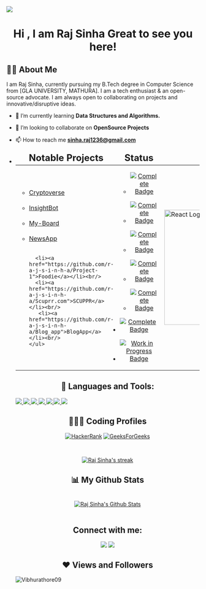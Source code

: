 <!-- <a href="#"><img width="100%" height="auto" src="https://i.imgur.com/iXuL1HG.png" height="200px"/></a> -->
![](https://raw.githubusercontent.com/halfrost/halfrost/master/icons/header_.png)
<h1 align="center">Hi , I am Raj Sinha Great to see you here! </h1>

<!-- <h3 align="center">I'm a passionate Full Stack Developer from India.</h3> -->



## 🙋‍♂️ About Me
I am Raj Sinha, currently pursuing my B.Tech degree in Computer Science from [GLA UNIVERSITY, MATHURA]. I am a tech enthusiast & an open-source advocate. I am always open to collaborating on projects and innovative/disruptive ideas.

- 🌱 I’m currently learning **Data Structures and Algorithms.**

- 👯 I’m looking to collaborate on **OpenSource Projects**

- 📫 How to reach me **sinha.raj1236@gmail.com**
- <div align="center">
  <table>
    <thead>
      <tr>
        <td><div align = "center" style="font-size:1.5em;"><strong>Notable Projects</div></td>
        <td><div align = "center" style="font-size:1.5em;"><strong>Status</div></td>
        <td></td>
      </tr>
    </thead>
    <tbody>
    <tr>
    <td>
      <ul>
        <li><a href="https://github.com/r-a-j-s-i-n-h-a/Cryptoverse">Cryptoverse</a></li><br/>
        <li><a href="https://github.com/r-a-j-s-i-n-h-a/InsightBot">InsightBot</a></li><br/>
        <li><a href="https://github.com/r-a-j-s-i-n-h-a/my-board">My-Board</li><br/>
        <li><a href="https://github.com/r-a-j-s-i-n-h-a/NewsApp">NewsApp</a></li><br/>
        
        <li><a href="https://github.com/r-a-j-s-i-n-h-a/Project-1">Foodie</a></li><br/>
        <li><a href="https://github.com/r-a-j-s-i-n-h-a/Scuprr.com">SCUPPR</a></li><br/>
         <li><a href="https://github.com/r-a-j-s-i-n-h-a/Blog_app">BlogApp</a></li><br/>
      </ul>
    </td>
    <td>
        <ul>
          <li>
            <p align="center">
              <a href="https://cryptoverse-ddp9bo178-r-a-j-s-i-n-h-as-projects.vercel.app/">
              <img src="https://img.shields.io/badge/Complete-%2328a745.svg?style=for-the-badge&logo=checkmarx&logoColor=white" alt="Complete Badge">
              </a>
            </p>
          </li>
          <li>
            <p align="center">
              <a href="https://github.com/r-a-j-s-i-n-h-a/InsightBot">
              <img src="https://img.shields.io/badge/Complete-%2328a745.svg?style=for-the-badge&logo=checkmarx&logoColor=white" alt="Complete Badge">
              </a>
            </p>
          </li>
          <li>
            <p align="center">
                <a href="https://my-board.onrender.com/">
                <img src="https://img.shields.io/badge/Complete-%2328a745.svg?style=for-the-badge&logo=checkmarx&logoColor=white" alt="Complete Badge">
                </a>
            </p>
          </li>
          <li>
            <p align="center">
              <a href="https://github.com/r-a-j-s-i-n-h-a/NewsApp">
              <img src="https://img.shields.io/badge/Complete-%2328a745.svg?style=for-the-badge&logo=checkmarx&logoColor=white" alt="Complete Badge">
              </a>
            </p>
          </li>
         
   <li>
    <p align="center">
    <a href="https://r-a-j-s-i-n-h-a.github.io/Project-1/">
    <img src="https://img.shields.io/badge/Complete-%2328a745.svg?style=for-the-badge&logo=checkmarx&logoColor=white" alt="Complete Badge">
    </a>
</p></li>
 <li>
    <p align="center">
    <a href="https://r-a-j-s-i-n-h-a.github.io/Scuprr.com/">
    <img src="https://img.shields.io/badge/Complete-%2328a745.svg?style=for-the-badge&logo=checkmarx&logoColor=white" alt="Complete Badge">
    </a>
</p></li>
      <li>
    <p align="center">
    <a href="github.com/r-a-j-s-i-n-h-a/Blog_app">
    <img src="https://img.shields.io/badge/Work_In_Progress-%23F48024.svg?style=for-the-badge&logo=construction&logoColor=white" alt="Work in Progress Badge">
    </a>
  </p></li>
      </ul>
    </td>
  <td>
  <img src="https://github.com/AGENTSJ/SJNET/assets/109428699/4b56ab5d-a444-479b-a9de-69ac7bc982a0" alt="React Logo" width="300" height="300">
  </td>
  </tr>
</tbody>
<table>
</div>


## 🚀 Languages and Tools:

<p align="left"> 
    <a href="https://www.java.com" target="_blank"> <img src="https://img.icons8.com/color/48/000000/java-coffee-cup-logo.png"/> </a>
    <!-- <a href="https://reactjs.org/" target="_blank"> <img src="https://img.icons8.com/color/48/000000/react-native.png"/> </a> -->
    <!-- <a href="https://spring.io/projects/spring-boot" target="_blank"> <img src="https://img.icons8.com/color/48/000000/spring-logo.png"/> </a>  -->
    <a href = "http://www.cplusplus.org/" target="_blank"> <img src="https://img.icons8.com/color/48/000000/c-plus-plus-logo.png"/>
     <a href="https://developer.mozilla.org/en-US/docs/Web/JavaScript" target="_blank"> <img src="https://img.icons8.com/color/48/000000/javascript.png"/> </a>  
    <a href="https://www.w3.org/html/" target="_blank"> <img src="https://img.icons8.com/color/48/000000/html-5.png"/> </a> 
    <a href="https://www.w3schools.com/css/" target="_blank"> <img src="https://img.icons8.com/color/48/000000/css3.png"/> </a> 
    <!-- <a href="https://getbootstrap.com" target="_blank"> <img src="https://img.icons8.com/color/48/000000/bootstrap.png"/> </a>  -->
    <a href="https://www.python.org" target="_blank"> <img src="https://img.icons8.com/color/48/000000/python.png"/> </a> 
    <!-- <a style="padding-right:8px;" href="https://nodejs.org" target="_blank"> <img src="https://img.icons8.com/color/48/000000/nodejs.png"/> </a>  -->
    <!-- <a style="padding-right:8px;" href="https://www.mysql.com/" target="_blank"> <img src="https://img.icons8.com/fluent/50/000000/mysql-logo.png"/> </a> -->
    <!-- <a href="https://www.mongodb.com/" target="_blank"> <img src="https://raw.githubusercontent.com/devicons/devicon/master/icons/mongodb/mongodb-original-wordmark.svg" alt="mongodb" width="48" height="48"/> </a>  -->
    <!-- <a href="https://firebase.google.com/" target="_blank"> <img src="https://img.icons8.com/color/48/000000/firebase.png"/> </a> 
    <a href="https://postman.com" target="_blank"> <img src="https://www.vectorlogo.zone/logos/getpostman/getpostman-icon.svg" alt="postman" width="45" height="45"/> </a>    -->
    <a href="https://git-scm.com/" target="_blank"> <img src="https://img.icons8.com/color/48/000000/git.png"/> </a> 
    <!-- <a href="https://www.jenkins.io" target="_blank"> <img src="https://www.vectorlogo.zone/logos/jenkins/jenkins-icon.svg" alt="jenkins" width="48" height="48"/> </a> 
    <a href="https://redux.js.org" target="_blank"> <img src="https://img.icons8.com/color/48/000000/redux.png"/> </a>
    <a href="https://expressjs.com" target="_blank"> <img src="https://raw.githubusercontent.com/devicons/devicon/master/icons/express/express-original-wordmark.svg" alt="express" width="40" height="40"/> </a> -->
</p>

## 👨🏻‍💻 Coding Profiles

[![HackerRank](https://img.shields.io/badge/-Hackerrank-2EC866?style=for-the-badge&logo=HackerRank&logoColor=white)](https://www.hackerrank.com/_201500552)
[![GeeksForGeeks](https://img.shields.io/badge/GeeksforGeeks-298D46?style=for-the-badge&logo=geeksforgeeks&logoColor=white)](https://auth.geeksforgeeks.org/user/sinharaj1236/practice/)

<!-- [![React Badge](https://img.shields.io/badge/-React-61DBFB?style=for-the-badge&labelColor=black&logo=react&logoColor=61DBFB)](#)  [![Javascript Badge](https://img.shields.io/badge/-Javascript-F0DB4F?style=for-the-badge&labelColor=black&logo=javascript&logoColor=F0DB4F)](#) [![Typescript Badge](https://img.shields.io/badge/-Typescript-007acc?style=for-the-badge&labelColor=black&logo=typescript&logoColor=007acc)](#) [![Nodejs Badge](https://img.shields.io/badge/-Nodejs-3C873A?style=for-the-badge&labelColor=black&logo=node.js&logoColor=3C873A)](#) [![GraphQL Badge](https://img.shields.io/badge/-GraphQl-e535ab?style=for-the-badge&labelColor=black&logo=node.js&logoColor=e535ab)](#) -->
<br/>

<p align="center">
    <a href="https://github.com/r-a-j-s-i-n-h-a/github-readme-streak-stats">
        <img title="🔥 Get streak stats for your profile at git.io/streak-stats" alt="Raj Sinha's streak" src="https://github-readme-streak-stats.herokuapp.com/?user=r-a-j-s-i-n-h-a&theme=black-ice&hide_border=true&stroke=0000&background=060A0CD0"/>
    </a>
</p>

## 📊 My Github Stats

  <br/>
    <a href="https://github.com/r-a-j-s-i-n-h-a/github-readme-stats"><img alt="Raj Sinha's Github Stats" src="https://github-readme-stats.vercel.app/api?username=r-a-j-s-i-n-h-a&show_icons=true&count_private=true&theme=react&hide_border=true&bg_color=0D1117" /></a>
  <!--<b>Note:</b> Top languages is only a metric of the languages my public code consists of and doesn't reflect experience or skill level.-->


<br/>
<br/>

## Connect with me:
<p align="left">

<a href = "https://www.linkedin.com/in/raj-sinha-a539bb223/"><img src="https://img.icons8.com/fluent/48/000000/linkedin.png"/></a>
<a href = "instagram.com/r_a_j_s_i_n_h_a/"><img src="https://img.icons8.com/fluent/48/000000/instagram-new.png"/></a>
<!-- <a href = "https://www.youtube.com/channel/UC-NXT1lYAOPa3lrgWXqvuHA"><img src="https://img.icons8.com/color/48/000000/youtube-play.png"/></a> -->

</p>

## ❤ Views and Followers
<p align="left"> <img src="https://komarev.com/ghpvc/?username=r-a-j-s-i-n-h-a&label=Profile%20views&color=0e75b6&style=flat" alt="Vibhurathore09" /> </p>
